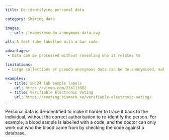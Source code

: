 ```yaml
---
title: De-identifying personal data

category: Sharing data

images:
  - url: /images/pseudo-anonymous-data.svg

alt: A test tube labelled with a bar code.

advantages:
 - Data can be processed without revealing who it relates to

limitations:
 - Large collections of pseudo-anonymous data can be de-anonymised, making it possible to identify people. One way to address this is through differential privacy.

examples:
  - title: SH:24 lab sample labels
    url: https://vimeo.com/236113082
  - title: Verifiable Electronic Voting
    url: https://evoting.bismark.se/verifiable-electronic-voting/
---
```


Personal data is de-identified to make it harder to trace it back to the individual, without the correct authorisation to re-identify the person. For example, a blood sample is labelled with a code, and the doctor can only work out who the blood came from by checking the code against a database.
